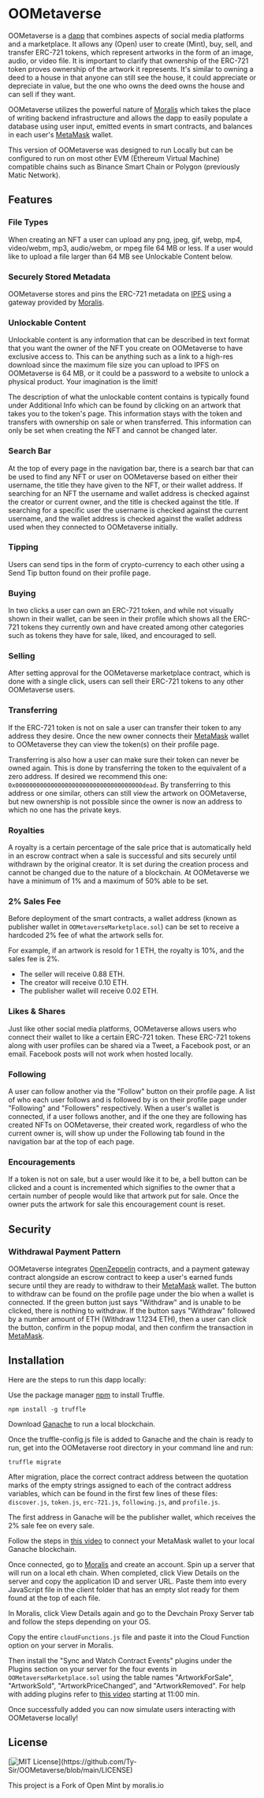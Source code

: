 # OOMetaverse
OOMetaverse is a [dapp](https://www.investopedia.com/terms/d/decentralized-applications-dapps.asp) that combines aspects of social media platforms and a marketplace. It allows any (Open) user to create (Mint), buy, sell, and transfer ERC-721 tokens, which represent artworks in the form of an image, audio, or video file. It is important to clarify that ownership of the ERC-721 token proves ownership of the artwork it represents. It's similar to owning a deed to a house in that anyone can still see the house, it could appreciate or depreciate in value, but the one who owns the deed owns the house and can sell if they want.

OOMetaverse utilizes the powerful nature of [Moralis](https://moralis.io/) which takes the place of writing backend infrastructure and allows the dapp to easily populate a database using user input, emitted events in smart contracts, and balances in each user's [MetaMask](https://metamask.io/) wallet.

This version of OOMetaverse was designed to run Locally but can be configured to run on most other EVM (Ethereum Virtual Machine) compatible chains such as Binance Smart Chain or Polygon (previously Matic Network).

## Features

### File Types
When creating an NFT a user can upload any png, jpeg, gif, webp, mp4, video/webm, mp3, audio/webm, or mpeg file 64 MB or less. If a user would like to upload a file larger than 64 MB see Unlockable Content below.

### Securely Stored Metadata
OOMetaverse stores and pins the ERC-721 metadata on [IPFS](https://ipfs.io/) using a gateway provided by [Moralis](https://moralis.io/).

### Unlockable Content
Unlockable content is any information that can be described in text format that you want the owner of the NFT you create on OOMetaverse to have exclusive access to.  This can be anything such as a link to a high-res download since the maximum file size you can upload to IPFS on OOMetaverse is 64 MB, or it could be a password to a website to unlock a physical product. Your imagination is the limit! 

The description of what the unlockable content contains is typically found under Additional Info which can be found by clicking on an artwork that takes you to the token's page. This information stays with the token and transfers with ownership on sale or when transferred. This information can only be set when creating the NFT and cannot be changed later.

### Search Bar
At the top of every page in the navigation bar, there is a search bar that can be used to find any NFT or user on OOMetaverse based on either their username, the title they have given to the NFT, or their wallet address. If searching for an NFT the username and wallet address is checked against the creator or current owner, and the title is checked against the title.  If searching for a specific user the username is checked against the current username, and the wallet address is checked against the wallet address used when they connected to OOMetaverse initially.

### Tipping
Users can send tips in the form of crypto-currency to each other using a Send Tip button found on their profile page.

### Buying
In two clicks a user can own an ERC-721 token, and while not visually shown in their wallet, can be seen in their profile which shows all the ERC-721 tokens they currently own and have created among other categories such as tokens they have for sale, liked, and encouraged to sell.

### Selling
After setting approval for the OOMetaverse marketplace contract, which is done with a single click, users can sell their ERC-721 tokens to any other OOMetaverse users.

### Transferring
If the ERC-721 token is not on sale a user can transfer their token to any address they desire. Once the new owner connects their [MetaMask](https://metamask.io/) wallet to OOMetaverse they can view the token(s) on their profile page.  

Transferring is also how a user can make sure their token can never be owned again. This is done by transferring the token to the equivalent of a zero address. If desired we recommend this one: `0x000000000000000000000000000000000000dead`. By transferring to this address or one similar, others can still view the artwork on OOMetaverse, but new ownership is not possible since the owner is now an address to which no one has the private keys.

### Royalties
A royalty is a certain percentage of the sale price that is automatically held in an escrow contract when a sale is successful and sits securely until withdrawn by the original creator. It is set during the creation process and cannot be changed due to the nature of a blockchain. At OOMetaverse we have a minimum of 1% and a maximum of 50% able to be set.

### 2% Sales Fee
Before deployment of the smart contracts, a wallet address (known as publisher wallet in `OOMetaverseMarketplace.sol`) can be set to receive a hardcoded 2% fee of what the artwork sells for. 

For example, if an artwork is resold for 1 ETH, the royalty is 10%, and the sales fee is 2%. 
 - The seller will receive 0.88 ETH.
 - The creator will receive 0.10 ETH.
 - The publisher wallet will receive 0.02 ETH.

### Likes & Shares
Just like other social media platforms, OOMetaverse allows users who connect their wallet to like a certain ERC-721 token. These ERC-721 tokens along with user profiles can be shared via a Tweet, a Facebook post, or an email. Facebook posts will not work when hosted locally.

### Following
A user can follow another via the "Follow" button on their profile page. A list of who each user follows and is followed by is on their profile page under "Following" and "Followers" respectively. When a user's wallet is connected, if a user follows another, and if the one they are following has created NFTs on OOMetaverse, their created work, regardless of who the current owner is, will show up under the Following tab found in the navigation bar at the top of each page.

### Encouragements
If a token is not on sale, but a user would like it to be, a bell button can be clicked and a count is incremented which signifies to the owner that a certain number of people would like that artwork put for sale.  Once the owner puts the artwork for sale this encouragement count is reset.

## Security
### Withdrawal Payment Pattern

OOMetaverse integrates [OpenZeppelin](https://openzeppelin.com/contracts/) contracts, and a payment gateway contract alongside an escrow contract to keep a user's earned funds secure until they are ready to withdraw to their [MetaMask](https://metamask.io/) wallet. The button to withdraw can be found on the profile page under the bio when a wallet is connected.  If the green button just says "Withdraw" and is unable to be clicked, there is nothing to withdraw. If the button says "Withdraw" followed by a number amount of ETH (Withdraw 1.1234 ETH), then a user can click the button, confirm in the popup modal, and then confirm the transaction in [MetaMask](https://metamask.io/).

## Installation
Here are the steps to run this dapp locally:

Use the package manager [npm](https://www.npmjs.com/) to install Truffle.

```
npm install -g truffle
```

Download [Ganache](https://www.trufflesuite.com/ganache) to run a local blockchain.

Once the truffle-config.js file is added to Ganache and the chain is ready to run, get into the OOMetaverse root directory in your command line and run:
```
truffle migrate
```
After migration, place the correct contract address between the quotation marks of the empty strings assigned to each of the contract address variables, which can be found in the first few lines of these files: `discover.js`, `token.js`, `erc-721.js`, `following.js`, and `profile.js`.

The first address in Ganache will be the publisher wallet, which receives the 2% sale fee on every sale.

Follow the steps in [this video](https://www.youtube.com/watch?v=nUEBAS5r4Og) to connect your MetaMask wallet to your local Ganache blockchain.

Once connected, go to [Moralis](https://moralis.io/) and create an account. Spin up a server that will run on a local eth chain.
When completed, click View Details on the server and copy the application ID and server URL. Paste them into every JavaScript file in the client folder that has an empty slot ready for them found at the top of each file.

In Moralis, click View Details again and go to the Devchain Proxy Server tab and follow the steps depending on your OS.

Copy the entire `cloudFunctions.js` file and paste it into the Cloud Function option on your server in Moralis.

Then install the "Sync and Watch Contract Events" plugins under the Plugins section on your server for the four events in `OOMetaverseMarketplace.sol` using the table names "ArtworkForSale", "ArtworkSold", "ArtworkPriceChanged", and "ArtworkRemoved". For help with adding plugins refer to [this video](https://www.youtube.com/watch?v=zn7_AYf_28E&t=819s) starting at 11:00 min.

Once successfully added you can now simulate users interacting with OOMetaverse locally!

## License

[![MIT License](https://img.shields.io/apm/l/atomic-design-ui.svg?)](https://github.com/Ty-Sir/OOMetaverse/blob/main/LICENSE)

This project is a Fork of Open Mint by moralis.io